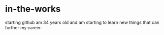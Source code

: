 # in-the-works
starting github
am 34 years old and am starting to learn new things that can further my career.
